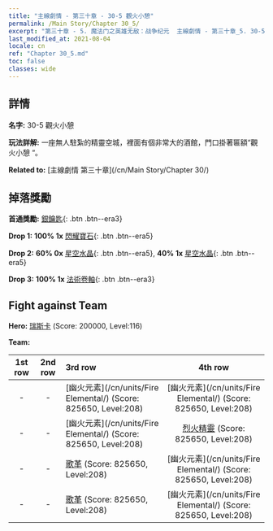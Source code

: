 ```yaml
---
title: "主線劇情 - 第三十章 - 30-5 觀火小憩"
permalink: /Main Story/Chapter 30_5/
excerpt: "第三十章 - 5. 魔法门之英雄无敌：战争纪元  主線劇情 - 第三十章_5. 30-5 觀火小憩"
last_modified_at: 2021-08-04
locale: cn
ref: "Chapter 30_5.md"
toc: false
classes: wide
---
```


## 詳情

 **名字:** 30-5 觀火小憩

 **玩法詳解:** 一座無人駐紮的精靈空城，裡面有個非常大的酒館，門口掛著匾額“觀火小憩 “。

 **Related to:** [主線劇情 第三十章](/cn/Main Story/Chapter 30/)

## 掉落獎勵

 **首通獎勵:** [銀鑰匙](/cn/Items/con_693/){: .btn .btn--era3}

 **Drop 1:** **100% 1x** [閃耀寶石](/cn/Items/mat_100/){: .btn .btn--era5}

 **Drop 2:** **60% 0x** [星空水晶](/cn/Items/mat_94/){: .btn .btn--era5}, **40% 1x** [星空水晶](/cn/Items/mat_94/){: .btn .btn--era5}

 **Drop 3:** **100% 1x** [法術卷軸](/cn/Items/con_694/){: .btn .btn--era3}


## Fight against Team
 **Hero:** [瑞斯卡](/cn/heroes/Rashka/) (Score: 200000, Level:116)

 **Team:**


  | 1st row | 2nd row | 3rd row | 4th row |
  |:----:|:----:|:----|:----:|
  | - | - | [幽火元素](/cn/units/Fire Elemental/) (Score: 825650, Level:208)  | [幽火元素](/cn/units/Fire Elemental/) (Score: 825650, Level:208)  |
  | - | - | [幽火元素](/cn/units/Fire Elemental/) (Score: 825650, Level:208)  | [烈火精靈](/cn/units/Efreeti/) (Score: 825650, Level:208)  |
  | - | - | [歌革](/cn/units/Gog/) (Score: 825650, Level:208)  | [幽火元素](/cn/units/Fire Elemental/) (Score: 825650, Level:208)  |
  | - | - | [歌革](/cn/units/Gog/) (Score: 825650, Level:208)  | [幽火元素](/cn/units/Fire Elemental/) (Score: 825650, Level:208)  |


